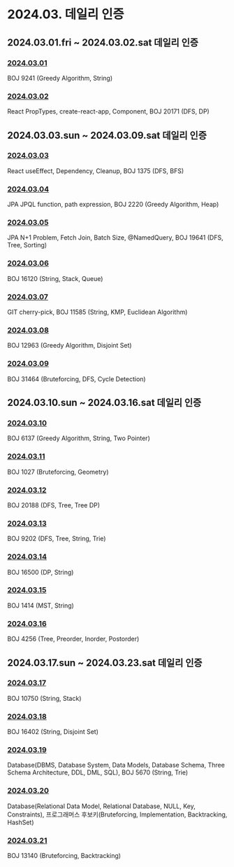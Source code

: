 # 2024.03. 데일리 인증

## 2024.03.01.fri ~ 2024.03.02.sat 데일리 인증

### [2024.03.01](https://github.com/jwelyl/daily_certification/blob/main/2024/03/01/24_03_01_daily_certification.md)
BOJ 9241 (Greedy Algorithm, String)

### [2024.03.02](https://github.com/jwelyl/daily_certification/blob/main/2024/03/02/24_03_02_daily_certification.md)
React PropTypes, create-react-app, Component, BOJ 20171 (DFS, DP)

## 2024.03.03.sun ~ 2024.03.09.sat 데일리 인증

### [2024.03.03](https://github.com/jwelyl/daily_certification/blob/main/2024/03/03/24_03_03_daily_certification.md)
React useEffect, Dependency, Cleanup, BOJ 1375 (DFS, BFS)

### [2024.03.04](https://github.com/jwelyl/daily_certification/blob/main/2024/03/04/24_03_04_daily_certification.md)
JPA JPQL function, path expression, BOJ 2220 (Greedy Algorithm, Heap)

### [2024.03.05](https://github.com/jwelyl/daily_certification/blob/main/2024/03/05/24_03_05_daily_certification.md)
JPA N+1 Problem, Fetch Join, Batch Size, @NamedQuery, BOJ 19641 (DFS, Tree, Sorting)

### [2024.03.06](https://github.com/jwelyl/daily_certification/blob/main/2024/03/06/24_03_06_daily_certification.md)
BOJ 16120 (String, Stack, Queue)

### [2024.03.07](https://github.com/jwelyl/daily_certification/blob/main/2024/03/07/24_03_07_daily_certification.md)
GIT cherry-pick, BOJ 11585 (String, KMP, Euclidean Algorithm)

### [2024.03.08](https://github.com/jwelyl/daily_certification/blob/main/2024/03/08/24_03_08_daily_certification.md)
BOJ 12963 (Greedy Algorithm, Disjoint Set)

### [2024.03.09](https://github.com/jwelyl/daily_certification/blob/main/2024/03/09/24_03_09_daily_certification.md)
BOJ 31464 (Bruteforcing, DFS, Cycle Detection)

## 2024.03.10.sun ~ 2024.03.16.sat 데일리 인증

### [2024.03.10](https://github.com/jwelyl/daily_certification/blob/main/2024/03/10/24_03_10_daily_certification.md)
BOJ 6137 (Greedy Algorithm, String, Two Pointer)

### [2024.03.11](https://github.com/jwelyl/daily_certification/blob/main/2024/03/11/24_03_11_daily_certification.md)
BOJ 1027 (Bruteforcing, Geometry)

### [2024.03.12](https://github.com/jwelyl/daily_certification/blob/main/2024/03/12/24_03_12_daily_certification.md)
BOJ 20188 (DFS, Tree, Tree DP)

### [2024.03.13](https://github.com/jwelyl/daily_certification/blob/main/2024/03/13/24_03_13_daily_certification.md)
BOJ 9202 (DFS, Tree, String, Trie)

### [2024.03.14](https://github.com/jwelyl/daily_certification/blob/main/2024/03/14/24_03_14_daily_certification.md)
BOJ 16500 (DP, String)

### [2024.03.15](https://github.com/jwelyl/daily_certification/blob/main/2024/03/15/24_03_15_daily_certification.md)
BOJ 1414 (MST, String)

### [2024.03.16](https://github.com/jwelyl/daily_certification/blob/main/2024/03/16/24_03_16_daily_certification.md)
BOJ 4256 (Tree, Preorder, Inorder, Postorder)

## 2024.03.17.sun ~ 2024.03.23.sat 데일리 인증

### [2024.03.17](https://github.com/jwelyl/daily_certification/blob/main/2024/03/17/24_03_17_daily_certification.md)
BOJ 10750 (String, Stack)

### [2024.03.18](https://github.com/jwelyl/daily_certification/blob/main/2024/03/18/24_03_18_daily_certification.md)
BOJ 16402 (String, Disjoint Set)

### [2024.03.19](https://github.com/jwelyl/daily_certification/blob/main/2024/03/19/24_03_19_daily_certification.md)
Database(DBMS, Database System, Data Models, Database Schema, Three Schema Architecture, DDL, DML, SQL), BOJ 5670 (String, Trie)

### [2024.03.20](https://github.com/jwelyl/daily_certification/blob/main/2024/03/20/24_03_20_daily_certification.md)
Database(Relational Data Model, Relational Database, NULL, Key, Constraints), 프로그래머스 후보키(Bruteforcing, Implementation, Backtracking, HashSet)

### [2024.03.21](https://github.com/jwelyl/daily_certification/blob/main/2024/03/21/24_03_21_daily_certification.md)
BOJ 13140 (Bruteforcing, Backtracking)